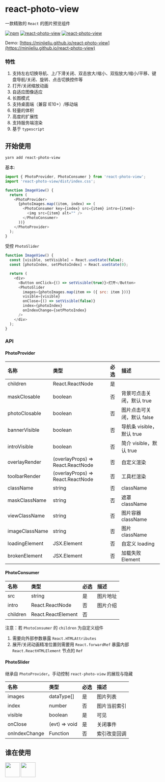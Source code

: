 # react-photo-view

一款精致的 `React` 的图片预览组件

[![npm](https://img.shields.io/npm/v/react-photo-view.svg?style=flat-square)](https://www.npmjs.com/package/react-photo-view)
[![react-photo-view](https://badgen.net/bundlephobia/minzip/react-photo-view)](https://github.com/MinJieLiu/react-photo-view)
[![react-photo-view](https://badgen.net/npm/dt/react-photo-view)](https://github.com/MinJieLiu/react-photo-view)

Demo: [https://minjieliu.github.io/react-photo-view](https://minjieliu.github.io/react-photo-view)

### 特性

1.  支持左右切换导航、上/下滑关闭、双击放大/缩小、双指放大/缩小/平移、键盘导航/关闭、旋转、点击切换控件等
1.  打开/关闭缩放动画
1.  自适应图像适应
1.  长图模式
1.  支持桌面端（兼容 IE10+）/移动端
1.  轻量的体积
1.  高度的扩展性
1.  支持服务端渲染
1.  基于 `typescript`

## 开始使用

    yarn add react-photo-view

基本:

```js
import { PhotoProvider, PhotoConsumer } from 'react-photo-view';
import 'react-photo-view/dist/index.css';

function ImageView() {
  return (
    <PhotoProvider>
      {photoImages.map((item, index) => (
        <PhotoConsumer key={index} src={item} intro={item}>
          <img src={item} alt="" />
        </PhotoConsumer>
      ))}
    </PhotoProvider>
  );
}
```

受控 `PhotoSlider`

```js
function ImageView() {
  const [visible, setVisible] = React.useState(false);
  const [photoIndex, setPhotoIndex] = React.useState(0);

  return (
    <div>
      <Button onClick={() => setVisible(true)}>打开</Button>
      <PhotoSlider
        images={photoImages.map(item => ({ src: item }))}
        visible={visible}
        onClose={() => setVisible(false)}
        index={photoIndex}
        onIndexChange={setPhotoIndex}
      />
    </div>
  );
}
```

### API

#### PhotoProvider

| 名称           | 类型                              | 必选 | 描述                       |
| :------------- | :-------------------------------- | :--- | :------------------------- |
| children       | React.ReactNode                   | 是   |                            |
| maskClosable   | boolean                           | 否   | 背景可点击关闭，默认 true  |
| photoClosable  | boolean                           | 否   | 图片点击可关闭，默认 false |
| bannerVisible  | boolean                           | 否   | 导航条 visible，默认 true  |
| introVisible   | boolean                           | 否   | 简介 visible，默认 true    |
| overlayRender  | (overlayProps) => React.ReactNode | 否   | 自定义渲染                 |
| toolbarRender  | (overlayProps) => React.ReactNode | 否   | 工具栏渲染                 |
| className      | string                            | 否   | className                  |
| maskClassName  | string                            | 否   | 遮罩 className             |
| viewClassName  | string                            | 否   | 图片容器 className         |
| imageClassName | string                            | 否   | 图片 className             |
| loadingElement | JSX.Element                       | 否   | 自定义 loading             |
| brokenElement  | JSX.Element                       | 否   | 加载失败 Element           |

#### PhotoConsumer

| 名称     | 类型               | 必选 | 描述     |
| :------- | :----------------- | :--- | :------- |
| src      | string             | 是   | 图片地址 |
| intro    | React.ReactNode    | 否   | 图片介绍 |
| children | React.ReactElement | 否   |          |

注意：若 `PhotoConsumer` 的 `children` 为自定义组件

1. 需要向外部参数暴露 `React.HTMLAttributes`
1. 展开/关闭动画精准位置则需要用 `React.forwardRef` 暴露内部 `React.ReactHTMLElement` 节点的 `Ref`

#### PhotoSlider

继承自 `PhotoProvider`。手动控制 `react-photo-view` 的展现与隐藏

| 名称          | 类型          | 必选 | 描述         |
| :------------ | :------------ | :--- | :----------- |
| images        | dataType[]    | 是   | 图片列表     |
| index         | number        | 否   | 图片当前索引 |
| visible       | boolean       | 是   | 可见         |
| onClose       | (evt) => void | 是   | 关闭事件     |
| onIndexChange | Function      | 否   | 索引改变回调 |

## 谁在使用

<a href="http://www.saastrip.com/"><img src="https://minjieliu.github.io/assets/md-image/saastrip_logo.png" align="left" height="48" width="48" /></a>
<a href="http://www.zhinanmao.com/"><img src="https://minjieliu.github.io/assets/md-image/zhinanmao_logo.png" align="left" height="48" width="48" /></a>

